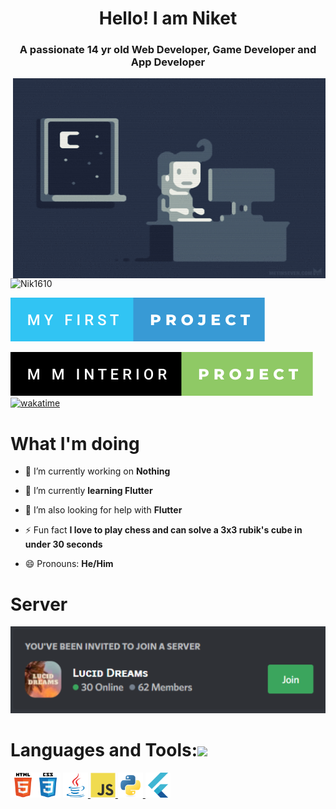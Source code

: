 
<h1 align="center">Hello! I am Niket</h1>
<h3 align="center">A passionate 14 yr old Web Developer, Game Developer and App Developer</h3>
<img align="right" alt="GIF" src="https://github.com/Nik1610/Nik1610/blob/main/coding.gif" width="500" height="320" />
<p align="left"> <img src="https://komarev.com/ghpvc/?username=Nik16105&label=Profile%20views&color=0e75b6&style=for-the-badge" alt="Nik1610" /> </p>
<p><a href="https://pranshu05.github.io"><img src="https://github.com/Nik1610/Nik1610/blob/main/my-first-project.svg"/></p></a>


[![Website](https://github.com/Nik1610/Nik1610/blob/main/m-m-interior-project.svg)](https://nik1610.github.io/M.M-Interior)
[![wakatime](https://wakatime.com/badge/user/f4e2b01a-0a01-4230-a3cf-421b2bb494d7.svg?style=for-the-badge)](https://wakatime.com/@f4e2b01a-0a01-4230-a3cf-421b2bb494d7)

# What I'm doing

- 🔭 I’m currently working on **Nothing**

- 🌱 I’m currently **learning Flutter**

- 🤔 I’m also looking for help with **Flutter**

- ⚡ Fun fact **I love to play chess and can solve a 3x3 rubik's cube in under 30 seconds**

- 😄 Pronouns: **He/Him**

# Server
[![widget](https://github.com/Nik1610/Nik1610/blob/main/Lucid%20Invite.png)](https://discord.gg/Wgj9fYWZ4f)

# Languages and Tools:<img src = "https://media2.giphy.com/media/QssGEmpkyEOhBCb7e1/giphy.gif?cid=ecf05e47a0n3gi1bfqntqmob8g9aid1oyj2wr3ds3mg700bl&rid=giphy.gif" width = 32px> </h2>

 <img src="https://raw.githubusercontent.com/devicons/devicon/master/icons/html5/html5-original-wordmark.svg" alt="html5" width="40" height="40"/><img src="https://raw.githubusercontent.com/devicons/devicon/master/icons/css3/css3-original-wordmark.svg" alt="css3" width="40" height="40"/> </a> <a href="https://www.w3.org/html/" target="_blank" rel="noreferrer"></a> <a href="https://www.java.com" target="_blank" rel="noreferrer"> <img src="https://raw.githubusercontent.com/devicons/devicon/master/icons/java/java-original.svg" alt="java" width="40" height="40"/> </a> <a href="https://developer.mozilla.org/en-US/docs/Web/JavaScript" target="_blank" rel="noreferrer"> <img src="https://raw.githubusercontent.com/devicons/devicon/master/icons/javascript/javascript-original.svg" alt="javascript" width="40" height="40"/> </a> <a href="https://www.python.org" target="_blank" rel="noreferrer"> <img src="https://raw.githubusercontent.com/devicons/devicon/master/icons/python/python-original.svg" alt="python" width="40" height="40"/> </a> <a href="https://www.flutter.dev" target="_blank" rel="noreferrer"> <img src="https://raw.githubusercontent.com/devicons/devicon/master/icons/flutter/flutter-original.svg" alt="Flutter" width="40" height="40"/> </a> </p>
